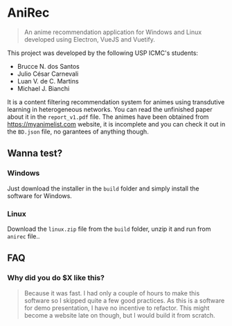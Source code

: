 # AniRec

> An anime recommendation application for Windows and Linux developed using Electron, VueJS and Vuetify.

This project was developed by the following USP ICMC's students:

- Brucce N. dos Santos
- Julio César Carnevali
- Luan V. de C. Martins
- Michael J. Bianchi

It is a content filtering recommendation system for animes using transdutive learning in heterogeneous networks. You can read the unfinished paper about it in the `report_v1.pdf` file. The animes have been obtained from https://myanimelist.com website, it is incomplete and you can check it out in the `BD.json` file, no garantees of anything though.

## Wanna test?

### Windows

Just download the installer in the `build` folder and simply install the software for Windows.

### Linux

Download the `linux.zip` file from the `build` folder, unzip it and run from `anirec` file..

## FAQ

### Why did you do \$X like this?

> Because it was fast. I had only a couple of hours to make this software so I skipped quite a few good practices. As this is a software for demo presentation, I have no incentive to refactor. This might become a website late on though, but I would build it from scratch.
